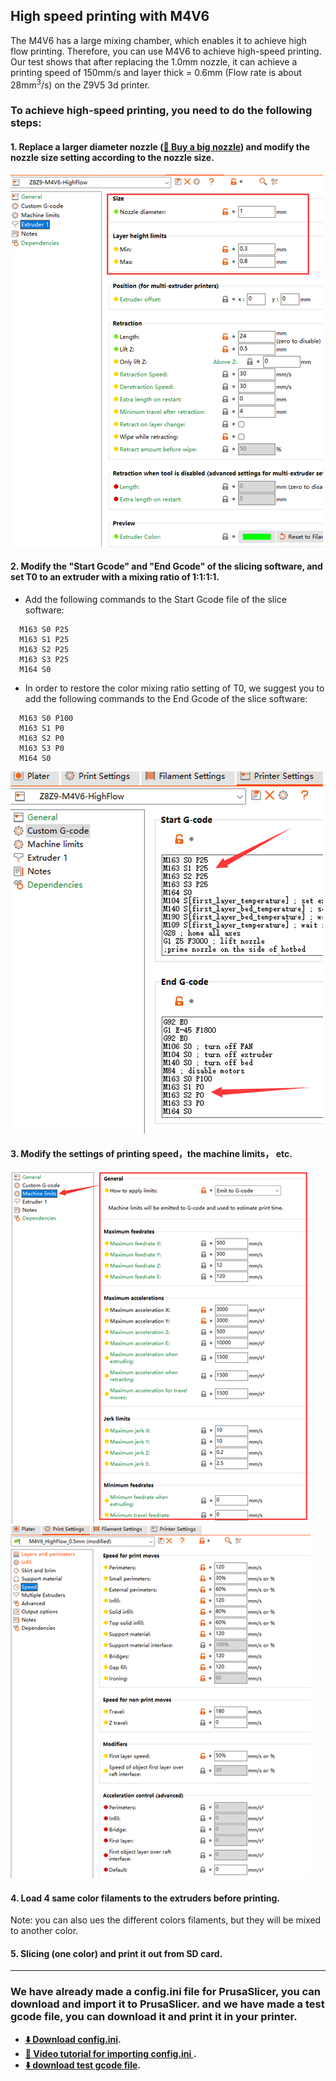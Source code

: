 ## High speed printing with M4V6
The M4V6 has a large mixing chamber, which enables it to achieve high flow printing. Therefore, you can use M4V6 to achieve high-speed printing.
Our test shows that after replacing the 1.0mm nozzle, it can achieve a printing speed of 150mm/s and layer thick = 0.6mm (Flow rate is about 28mm<sup>3</sup>/s) on the Z9V5 3d printer.

### To achieve high-speed printing, you need to do the following steps:
#### 1. Replace a larger diameter nozzle ([:gift: Buy a big nozzle](https://www.aliexpress.com/item/1005003930065577.html)) and modify the nozzle size setting according to the nozzle size. 
![](1.png)
#### 2. Modify the "Start Gcode" and "End Gcode" of the slicing software, and set T0 to an extruder with a mixing ratio of 1:1:1:1.
- Add the following commands to the Start Gcode file of the slice software:
~~~
  M163 S0 P25
  M163 S1 P25
  M163 S2 P25
  M163 S3 P25
  M164 S0
~~~
- In order to restore the color mixing ratio setting of T0, we suggest you to add the following commands to the End Gcode of the slice software:
~~~
  M163 S0 P100
  M163 S1 P0
  M163 S2 P0
  M163 S3 P0
  M164 S0
~~~
![](2.png)
#### 3. Modify the settings of printing speed，the machine limits， etc.
![](3.png) ![](6.png)
#### 4. Load 4 same color filaments to the extruders before printing.
Note: you can also ues the different colors filaments, but they will be mixed to another color.
#### 5. Slicing (one color) and print it out from SD card.

-----
### We have already made a config.ini file for PrusaSlicer, you can download and import it to PrusaSlicer. and we have made a test gcode file, you can download it and print it in your printer.
- **[:arrow_down: Download config.ini](./M4V6HighFlow_1mmNozzle.ini).**
- **[:movie_camera: Video tutorial for importing config.ini ](./Import_settings.gif).**
- **[:arrow_down: download test gcode file](./Import_settings.gif).**  
